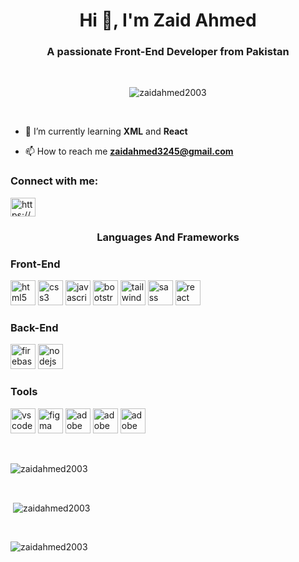 <h1 align="center">Hi 👋, I'm Zaid Ahmed</h1>
<h3 align="center">A passionate Front-End Developer from Pakistan</h3>
<br>
<p align="center"> <img src="https://komarev.com/ghpvc/?username=zaidahmed2003&label=Profile%20views&color=0e75b6&style=flat](https://avatars.githubusercontent.com/u/97093037?s=400&u=dd1ba768695f8f90003f2b0b9249e11ff582fceb&v=4" alt="zaidahmed2003" /> </p>
<br>

- 🌱 I’m currently learning **XML** and **React**

- 📫 How to reach me **zaidahmed3245@gmail.com**

<h3 align="left">Connect with me:</h3>
<p align="left">
<a href="https://linkedin.com/in/https://www.linkedin.com/in/zaidahmed2345/" target="blank"><img align="center" src="https://raw.githubusercontent.com/rahuldkjain/github-profile-readme-generator/master/src/images/icons/Social/linked-in-alt.svg" alt="https://www.linkedin.com/in/zaidahmed2345/" height="30" width="40" /></a>
</p>

<h3 align="center">Languages And Frameworks</h3>
<h3 align="left">Front-End</h3>

<a href="https://www.w3.org/html/" target="_blank" rel="noreferrer"><img src="https://cdn.jsdelivr.net/gh/devicons/devicon/icons/html5/html5-original-wordmark.svg" alt="html5" width="40" height="40"/></a>
<a href="https://www.w3schools.com/css/" target="_blank" rel="noreferrer"><img src="https://cdn.jsdelivr.net/gh/devicons/devicon/icons/css3/css3-original-wordmark.svg" alt="css3" width="40" height="40"/></a>
<a href="https://www.w3schools.com/js/default.asp" target="_blank" rel="noreferrer"><img src="https://cdn.jsdelivr.net/gh/devicons/devicon/icons/javascript/javascript-original.svg" alt="javascript" width="40" height="40"/></a>
<a href="https://getbootstrap.com" target="_blank" rel="noreferrer"><img src="https://cdn.jsdelivr.net/gh/devicons/devicon/icons/bootstrap/bootstrap-plain-wordmark.svg" alt="bootstrap" width="40" height="40"/></a>
<a href="https://tailwindcss.com/" target="_blank" rel="noreferrer"><img src="https://cdn.jsdelivr.net/gh/devicons/devicon/icons/tailwindcss/tailwindcss-plain.svg" alt="tailwindcss" width="40" height="40"/></a>
<a href="https://sass-lang.com/" target="_blank" rel="noreferrer"><img src="https://cdn.jsdelivr.net/gh/devicons/devicon/icons/sass/sass-original.svg" alt="sass" width="40" height="40"/></a>
<a href="https://reactjs.org/" target="_blank" rel="noreferrer"><img src="https://cdn.jsdelivr.net/gh/devicons/devicon/icons/react/react-original-wordmark.svg" alt="react" width="40" height="40"/></a>

<h3 align="left">Back-End</h3>

<a href="https://firebase.google.com/" target="_blank" rel="noreferrer"><img src="https://cdn.jsdelivr.net/gh/devicons/devicon/icons/firebase/firebase-plain-wordmark.svg" alt="firebase" width="40" height="40"/></a>
<a href="https://nodejs.org/en" target="_blank" rel="noreferrer"><img src="https://cdn.jsdelivr.net/gh/devicons/devicon/icons/nodejs/nodejs-original-wordmark.svg" alt="nodejs" width="40" height="40"/></a>

<h3 align="left">Tools</h3>

<a href="https://code.visualstudio.com/" target="_blank" rel="noreferrer"><img src="https://cdn.jsdelivr.net/gh/devicons/devicon/icons/vscode/vscode-original.svg" alt="vscode" width="40" height="40"/></a>
<a href="https://www.figma.com/" target="_blank" rel="noreferrer"><img src="https://cdn.jsdelivr.net/gh/devicons/devicon/icons/figma/figma-original.svg" alt="figma" width="40" height="40"/></a>
<a href="https://www.adobe.com/" target="_blank" rel="noreferrer"><img src="https://cdn.jsdelivr.net/gh/devicons/devicon/icons/photoshop/photoshop-plain.svg" alt="adobe photoshop" width="40" height="40"/></a>
<a href="https://www.adobe.com/" target="_blank" rel="noreferrer"><img src="https://cdn.jsdelivr.net/gh/devicons/devicon/icons/illustrator/illustrator-plain.svg" alt="adobe photoshop" width="40" height="40"/></a>
<a href="https://www.canva.com/" target="_blank" rel="noreferrer"><img src="https://cdn.jsdelivr.net/gh/devicons/devicon/icons/canva/canva-original.svg" alt="adobe photoshop" width="40" height="40"/></a>

<br>

<p><img align="center" src="https://github-readme-stats.vercel.app/api/top-langs?username=zaidahmed2003&show_icons=true&locale=en&layout=compact" alt="zaidahmed2003" /></p>

<br>

<p>&nbsp;<img align="center" src="https://github-readme-stats.vercel.app/api?username=zaidahmed2003&show_icons=true&locale=en" alt="zaidahmed2003" /></p>

<br>

<p><img align="center" src="https://github-readme-streak-stats.herokuapp.com/?user=zaidahmed2003&" alt="zaidahmed2003" /></p>
